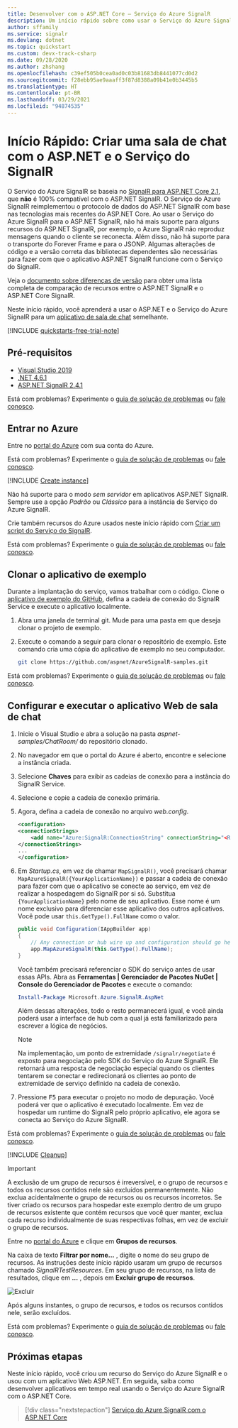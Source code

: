 ```yaml
---
title: Desenvolver com o ASP.NET Core – Serviço do Azure SignalR
description: Um início rápido sobre como usar o Serviço do Azure SignalR para criar uma sala de chat com a estrutura ASP.NET.
author: sffamily
ms.service: signalr
ms.devlang: dotnet
ms.topic: quickstart
ms.custom: devx-track-csharp
ms.date: 09/28/2020
ms.author: zhshang
ms.openlocfilehash: c39ef505b0cea0ad0c03b81683db8441077cd0d2
ms.sourcegitcommit: f28ebb95ae9aaaff3f87d8388a09b41e0b3445b5
ms.translationtype: HT
ms.contentlocale: pt-BR
ms.lasthandoff: 03/29/2021
ms.locfileid: "94874535"
---
```

# <a name="quickstart-create-a-chat-room-with-aspnet-and-signalr-service"></a>Início Rápido: Criar uma sala de chat com o ASP.NET e o Serviço do SignalR

O Serviço do Azure SignalR se baseia no [SignalR para ASP.NET Core 2.1](/aspnet/core/signalr/introduction?preserve-view=true&view=aspnetcore-2.1), que **não** é 100% compatível com o ASP.NET SignalR. O Serviço do Azure SignalR reimplementou o protocolo de dados do ASP.NET SignalR com base nas tecnologias mais recentes do ASP.NET Core. Ao usar o Serviço do Azure SignalR para o ASP.NET SignalR, não há mais suporte para alguns recursos do ASP.NET SignalR, por exemplo, o Azure SignalR não reproduz mensagens quando o cliente se reconecta. Além disso, não há suporte para o transporte do Forever Frame e para o JSONP. Algumas alterações de código e a versão correta das bibliotecas dependentes são necessárias para fazer com que o aplicativo ASP.NET SignalR funcione com o Serviço do SignalR.

Veja o [documento sobre diferenças de versão](/aspnet/core/signalr/version-differences?preserve-view=true&view=aspnetcore-3.1) para obter uma lista completa de comparação de recursos entre o ASP.NET SignalR e o ASP.NET Core SignalR.

Neste início rápido, você aprenderá a usar o ASP.NET e o Serviço do Azure SignalR para um [aplicativo de sala de chat](./signalr-quickstart-dotnet-core.md) semelhante.


[!INCLUDE [quickstarts-free-trial-note](../../includes/quickstarts-free-trial-note-dotnet.md)]

## <a name="prerequisites"></a>Pré-requisitos

* [Visual Studio 2019](https://visualstudio.microsoft.com/downloads/)
* [.NET 4.6.1](https://www.microsoft.com/net/download/windows)
* [ASP.NET SignalR 2.4.1](https://www.nuget.org/packages/Microsoft.AspNet.SignalR/)

Está com problemas? Experimente o [guia de solução de problemas](signalr-howto-troubleshoot-guide.md) ou [fale conosco](https://aka.ms/asrs/qsnet).

## <a name="sign-in-to-azure"></a>Entrar no Azure

Entre no [portal do Azure](https://portal.azure.com/) com sua conta do Azure.

Está com problemas? Experimente o [guia de solução de problemas](signalr-howto-troubleshoot-guide.md) ou [fale conosco](https://aka.ms/asrs/qsnet).

[!INCLUDE [Create instance](includes/signalr-quickstart-create-instance.md)]

Não há suporte para o modo *sem servidor* em aplicativos ASP.NET SignalR. Sempre use a opção *Padrão* ou *Clássico* para a instância de Serviço do Azure SignalR.

Crie também recursos do Azure usados neste início rápido com [Criar um script do Serviço do SignalR](scripts/signalr-cli-create-service.md).

Está com problemas? Experimente o [guia de solução de problemas](signalr-howto-troubleshoot-guide.md) ou [fale conosco](https://aka.ms/asrs/qsnet).

## <a name="clone-the-sample-application"></a>Clonar o aplicativo de exemplo

Durante a implantação do serviço, vamos trabalhar com o código. Clone o [aplicativo de exemplo do GitHub](https://github.com/aspnet/AzureSignalR-samples/tree/master/aspnet-samples/ChatRoom), defina a cadeia de conexão do SignalR Service e execute o aplicativo localmente.

1. Abra uma janela de terminal git. Mude para uma pasta em que deseja clonar o projeto de exemplo.

1. Execute o comando a seguir para clonar o repositório de exemplo. Este comando cria uma cópia do aplicativo de exemplo no seu computador.

    ```bash
    git clone https://github.com/aspnet/AzureSignalR-samples.git
    ```

Está com problemas? Experimente o [guia de solução de problemas](signalr-howto-troubleshoot-guide.md) ou [fale conosco](https://aka.ms/asrs/qsnet).

## <a name="configure-and-run-chat-room-web-app"></a>Configurar e executar o aplicativo Web de sala de chat

1. Inicie o Visual Studio e abra a solução na pasta *aspnet-samples/ChatRoom/* do repositório clonado.

1. No navegador em que o portal do Azure é aberto, encontre e selecione a instância criada.

1. Selecione **Chaves** para exibir as cadeias de conexão para a instância do SignalR Service.

1. Selecione e copie a cadeia de conexão primária.

1. Agora, defina a cadeia de conexão no arquivo *web.config*.

    ```xml
    <configuration>
    <connectionStrings>
        <add name="Azure:SignalR:ConnectionString" connectionString="<Replace By Your Connection String>"/>
    </connectionStrings>
    ...
    </configuration>
    ```

1. Em *Startup.cs*, em vez de chamar `MapSignalR()`, você precisará chamar `MapAzureSignalR({YourApplicationName})` e passar a cadeia de conexão para fazer com que o aplicativo se conecte ao serviço, em vez de realizar a hospedagem do SignalR por si só. Substitua `{YourApplicationName}` pelo nome de seu aplicativo. Esse nome é um nome exclusivo para diferenciar esse aplicativo dos outros aplicativos. Você pode usar `this.GetType().FullName` como o valor.

    ```cs
    public void Configuration(IAppBuilder app)
    {
        // Any connection or hub wire up and configuration should go here
        app.MapAzureSignalR(this.GetType().FullName);
    }
    ```

    Você também precisará referenciar o SDK do serviço antes de usar essas APIs. Abra as **Ferramentas | Gerenciador de Pacotes NuGet | Console do Gerenciador de Pacotes** e execute o comando:

    ```powershell
    Install-Package Microsoft.Azure.SignalR.AspNet
    ```

    Além dessas alterações, todo o resto permanecerá igual, e você ainda poderá usar a interface de hub com a qual já está familiarizado para escrever a lógica de negócios.

    > [!NOTE]
    > Na implementação, um ponto de extremidade `/signalr/negotiate` é exposto para negociação pelo SDK do Serviço do Azure SignalR. Ele retornará uma resposta de negociação especial quando os clientes tentarem se conectar e redirecionará os clientes ao ponto de extremidade de serviço definido na cadeia de conexão.

1. Pressione <kbd>F5</kbd> para executar o projeto no modo de depuração. Você poderá ver que o aplicativo é executado localmente. Em vez de hospedar um runtime do SignalR pelo próprio aplicativo, ele agora se conecta ao Serviço do Azure SignalR.

Está com problemas? Experimente o [guia de solução de problemas](signalr-howto-troubleshoot-guide.md) ou [fale conosco](https://aka.ms/asrs/qsnet).

[!INCLUDE [Cleanup](includes/signalr-quickstart-cleanup.md)]

> [!IMPORTANT]
> A exclusão de um grupo de recursos é irreversível, e o grupo de recursos e todos os recursos contidos nele são excluídos permanentemente. Não exclua acidentalmente o grupo de recursos ou os recursos incorretos. Se tiver criado os recursos para hospedar este exemplo dentro de um grupo de recursos existente que contém recursos que você quer manter, exclua cada recurso individualmente de suas respectivas folhas, em vez de excluir o grupo de recursos.

Entre no [portal do Azure](https://portal.azure.com) e clique em **Grupos de recursos**.

Na caixa de texto **Filtrar por nome...** , digite o nome do seu grupo de recursos. As instruções deste início rápido usaram um grupo de recursos chamado *SignalRTestResources*. Em seu grupo de recursos, na lista de resultados, clique em **...** , depois em **Excluir grupo de recursos**.

![Excluir](./media/signalr-quickstart-dotnet-core/signalr-delete-resource-group.png)

Após alguns instantes, o grupo de recursos, e todos os recursos contidos nele, serão excluídos.

Está com problemas? Experimente o [guia de solução de problemas](signalr-howto-troubleshoot-guide.md) ou [fale conosco](https://aka.ms/asrs/qsnet).

## <a name="next-steps"></a>Próximas etapas

Neste início rápido, você criou um recurso do Serviço do Azure SignalR e o usou com um aplicativo Web ASP.NET. Em seguida, saiba como desenvolver aplicativos em tempo real usando o Serviço do Azure SignalR com o ASP.NET Core.

> [!div class="nextstepaction"]
> [Serviço do Azure SignalR com o ASP.NET Core](./signalr-quickstart-dotnet-core.md)
